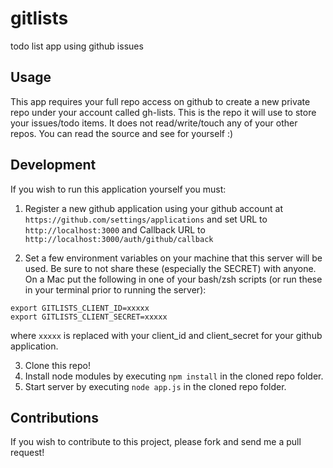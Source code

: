 gitlists
========

todo list app using github issues

## Usage

This app requires your full repo access on github to create a new private repo under your account called gh-lists. This is the repo it will use to store your issues/todo items. It does not read/write/touch any of your other repos. You can read the source and see for yourself :)

## Development

If you wish to run this application yourself you must:

1. Register a new github application using your github account at `https://github.com/settings/applications` and set URL to `http://localhost:3000` and Callback URL to  `http://localhost:3000/auth/github/callback`

2. Set a few environment variables on your machine that this server will be used. Be sure to not share these (especially the SECRET) with anyone.
On a Mac put the following in one of your bash/zsh scripts (or run these in your terminal prior to running the server):
```
export GITLISTS_CLIENT_ID=xxxxx
export GITLISTS_CLIENT_SECRET=xxxxx
```
where `xxxxx` is replaced with your client_id and client_secret for your github application.

3. Clone this repo!
4. Install node modules by executing `npm install` in the cloned repo folder.
5. Start server by executing `node app.js` in the cloned repo folder.

## Contributions

If you wish to contribute to this project, please fork and send me a pull request!
